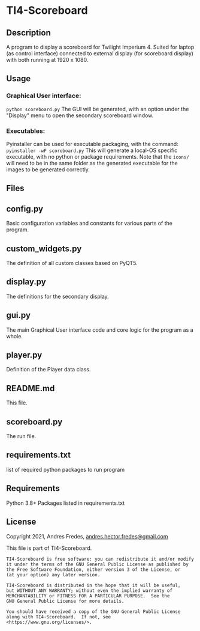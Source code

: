 TI4-Scoreboard
==============

Description
-----------
A program to display a scoreboard for Twilight Imperium 4.
Suited for laptop (as control interface) connected to external display
(for scoreboard display) with both running at 1920 x 1080.

Usage
-----
### Graphical User interface:
`python scoreboard.py`
The GUI will be generated, with an option under the "Display" menu to open
the secondary scoreboard window.

### Executables:
Pyinstaller can be used for executable packaging, with the command:
`pyinstaller -wF scoreboard.py`
This will generate a local-OS specific executable, with no python or package
requirements.
Note that the `icons/` will need to be in the same folder as the generated
executable for the images to be generated correctly.

Files
-----
## config.py
Basic configuration variables and constants for various parts of the program.

## custom_widgets.py
The definition of all custom classes based on PyQT5.

## display.py
The definitions for the secondary display.

## gui.py
The main Graphical User interface code and core logic for the program as a whole.

## player.py
Definition of the Player data class.

## README.md
This file.

## scoreboard.py
The run file.

## requirements.txt
list of required python packages to run program

Requirements
------------
Python 3.8+
Packages listed in requirements.txt

License
-------
Copyright 2021, Andres Fredes, <andres.hector.fredes@gmail.com>

This file is part of TI4-Scoreboard.
 
    TI4-Scoreboard is free software: you can redistribute it and/or modify
    it under the terms of the GNU General Public License as published by
    the Free Software Foundation, either version 3 of the License, or
    (at your option) any later version.

    TI4-Scoreboard is distributed in the hope that it will be useful,
    but WITHOUT ANY WARRANTY; without even the implied warranty of
    MERCHANTABILITY or FITNESS FOR A PARTICULAR PURPOSE.  See the
    GNU General Public License for more details.

    You should have received a copy of the GNU General Public License
    along with TI4-Scoreboard.  If not, see <https://www.gnu.org/licenses/>.